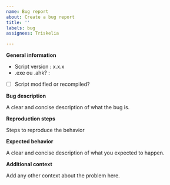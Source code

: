 ```yaml
---
name: Bug report
about: Create a bug report
title: ''
labels: bug
assignees: Triskelia

---
```


**General information**

- Script version : x.x.x
- .exe ou .ahk? :
- [ ] Script modified or recompiled?

**Bug description**

A clear and concise description of what the bug is.

**Reproduction steps**

Steps to reproduce the behavior

**Expected behavior**

A clear and concise description of what you expected to happen.

**Additional context**

Add any other context about the problem here.

